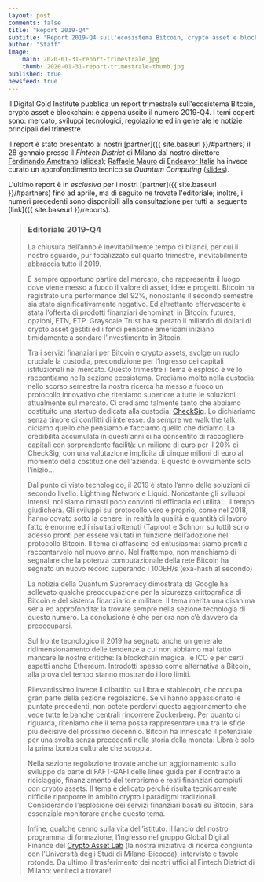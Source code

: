 ```yaml
---
layout: post
comments: false
title: "Report 2019-Q4"
subtitle: "Report 2019-Q4 sull'ecosistema Bitcoin, crypto asset e blockchain"
author: "Staff"
image: 
    main: 2020-01-31-report-trimestrale.jpg
    thumb: 2020-01-31-report-trimestrale-thumb.jpg
published: true
newsfeed: true
---
```


Il Digital Gold Institute pubblica un report trimestrale sull'ecosistema Bitcoin, crypto asset e blockchain: è appena uscito
il numero 2019-Q4.
I temi coperti sono: mercato, sviluppi tecnologici, regolazione ed in generale le notizie principali del trimestre.

Il report è stato presentato ai nostri [partner]({{ site.baseurl }}/#partners)
il 28 gennaio presso il *Fintech District* di Milano
dal nostro direttore [Ferdinando Ametrano](http://www.ametrano.net)
([slides]({{site.baseurl}}/docs/reports/2019Q4-presentation.pdf));
[Raffaele Mauro](https://www.linkedin.com/in/raffaelemauro)
di [Endeavor Italia](https://endeavoritaly.org)
ha invece curato un approfondimento tecnico su _Quantum Computing_
([slides]({{site.baseurl}}/docs/reports/2019Q4-quantumcumputing.pdf)).

L'ultimo report è in *esclusiva*
per i nostri [partner]({{ site.baseurl }}/#partners)
fino ad aprile,
ma di seguito ne trovate l'editoriale;
inoltre, i numeri precedenti sono disponibili alla consultazione per tutti al seguente [link]({{ site.baseurl }}/reports).

> ### Editoriale 2019-Q4
>
>La chiusura dell’anno è inevitabilmente tempo di bilanci, per cui il nostro sguardo, pur focalizzato sul quarto trimestre, inevitabilmente abbraccia tutto il 2019.
>
>È sempre opportuno partire dal mercato, che rappresenta il luogo dove viene messo a fuoco il valore di asset, idee e progetti. Bitcoin ha registrato una performance del 92%, nonostante il secondo semestre sia stato significativamente negativo. Ed altrettanto effervescente è stata l’offerta di prodotti finanziari denominati in Bitcoin: futures, opzioni, ETN, ETP. Grayscale Trust ha superato il miliardo di dollari di crypto asset gestiti ed i fondi pensione americani iniziano timidamente a sondare l’investimento in Bitcoin.
>
>Tra i servizi finanziari per Bitcoin e crypto assets, svolge un ruolo cruciale la custodia, precondizione per l’ingresso dei capitali istituzionali nel mercato. Questo trimestre il tema è esploso e ve lo raccontiamo nella sezione ecosistema. Crediamo molto nella custodia: nello scorso semestre la nostra ricerca ha messo a fuoco un protocollo innovativo che riteniamo superiore a tutte le soluzioni attualmente sul mercato. Ci crediamo talmente tanto che abbiamo costituito una startup dedicata alla custodia: [CheckSig](https://checksig.io). Lo dichiariamo senza timore di conflitti di interesse: da sempre we walk the talk, diciamo quello che pensiamo e facciamo quello che diciamo. La credibilità accumulata in questi anni ci ha consentito di raccogliere capitali con sorprendente facilità: un milione di euro per il 20% di CheckSig, con una valutazione implicita di cinque milioni di euro al momento della costituzione dell’azienda. E questo è ovviamente solo l’inizio…
>
>Dal punto di visto tecnologico, il 2019 è stato l’anno delle soluzioni di secondo livello: Lightning Network e Liquid. Nonostante gli sviluppi intensi, noi siamo rimasti poco convinti di efficacia ed utilità… il tempo giudicherà. Gli sviluppi sul protocollo vero e proprio, come nel 2018, hanno covato sotto la cenere: in realtà la qualità e quantità di lavoro fatto è enorme ed i risultati ottenuti (Taproot e Schnorr su tutti) sono adesso pronti per essere valutati in funzione dell’adozione nel protocollo Bitcoin. Il tema ci affascina ed entusiasma: siamo pronti a raccontarvelo nel nuovo anno. Nel frattempo, non manchiamo di segnalare che la potenza computazionale della rete Bitcoin ha segnato un nuovo record superando i 100EH/s (exa-hash al secondo)
>
>La notizia della Quantum Supremacy dimostrata da Google ha sollevato qualche preoccupazione per la sicurezza crittografica di Bitcoin e del sistema finanziario e militare. Il tema merita una disanima seria ed approfondita: la trovate sempre nella sezione tecnologia di questo numero. La conclusione è che per ora non c’è davvero da preoccuparsi.
>
>Sul fronte tecnologico il 2019 ha segnato anche un generale ridimensionamento delle tendenze a cui non abbiamo mai fatto mancare le nostre critiche: la blockchain magica, le ICO e per certi aspetti anche Ethereum. Introdotti spesso come alternativa a Bitcoin, alla prova del tempo stanno mostrando i loro limiti.
>
>Rilevantissimo invece il dibattito su Libra e stablecoin, che occupa gran parte della sezione regolazione. Se vi hanno appassionato le puntate precedenti, non potete perdervi questo aggiornamento che vede tutte le banche centrali rincorrere Zuckerberg. Per quanto ci riguarda, riteniamo che il tema possa rappresentare una tra le sfide più decisive del prossimo decennio. Bitcoin ha innescato il potenziale per una svolta senza precedenti nella storia della moneta: Libra è solo la prima bomba culturale che scoppia.
>
>Nella sezione regolazione trovate anche un aggiornamento sullo sviluppo da parte di FAFT-GAFI delle linee guida per il contrasto a riciclaggio, finanziamento del terrorismo e reati finanziari compiuti con crypto assets. Il tema è delicato perché risulta tecnicamente difficile riproporre in ambito crypto i paradigmi tradizionali. Considerando l’esplosione dei servizi finanziari basati su Bitcoin, sarà essenziale monitorare anche questo tema.
>
>Infine, qualche cenno sulla vita dell’istituto: il lancio del nostro programma di formazione, l’ingresso nel gruppo Global Digital Finance del [Crypto Asset Lab](https://cryptoassetlab.diseade.unimib.it) (la nostra iniziativa di ricerca congiunta con l’Università degli Studi di Milano-Bicocca), interviste e tavole rotonde. Da ultimo il trasferimento dei nostri uffici al Fintech District di Milano: veniteci a trovare!

